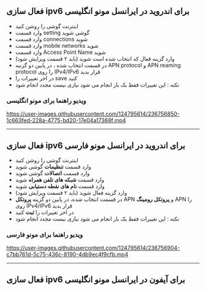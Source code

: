 ## فعال سازی ipv6 برای اندروید در ایرانسل مونو انگلیسی 
- اینترنت گوشی را روشن کنید
- وارد قسمت setting گوشی شوید
- وارد قسمت connections شوید
- وارد قسمت mobile networks شوید
- وارد قسمت Access Point Name شوید
- وارد گزینه فعال که انتخاب شده است شوید (باید ۲ قسمت ویرایش شود)
- در قسمت انتخاب شده ، در پایین دو گزنیه APN protocol و APN reaming protocol را روی IPv4/IPv6 قرار بدید
- در اخر تغییرات را save کنید
- نکته : این تغییرات فقط یک بار انجام می شود نیازی نیست مجدد انجام شود


### ویدیو راهنما برای مونو انگلیسی


https://user-images.githubusercontent.com/124795614/236756850-1c663fed-228a-4775-bd20-17e04a17368f.mp4



---


## فعال سازی ipv6 برای اندروید در ایرانسل مونو فارسی
- اینترنت گوشی را روشن کنید
- وارد قسمت **تنظیمات** گوشی شوید
- وارد قسمت **اتصالات** گوشی شوید
- وارد قسمت **شبکه های تلفن همراه** شوید
- وارد قسمت **نام های نقطه دستیابی** شوید
- وارد گزینه فعال شوید (باید ۲ قسمت ویرایش شود)
- در قسمت انتخاب شده‌، در پایین دو گزینه **پروتکل** APN و **پروتکل رومینگ** APN را روی IPv4/IPv6 قرار بدید
- در اخر تغییرات را **ثبت** کنید
- نکته : این تغییرات فقط یک بار انجام می شود نیازی نیست مجدد انجام شود


### ویدیو راهنما برای مونو فارسی


https://user-images.githubusercontent.com/124795614/236756904-c7bb761d-5c75-436c-8190-4db9ec4f9cfb.mp4



---


## فعال سازی ipv6 برای آیفون در ایرانسل مونو انگلیسی 

